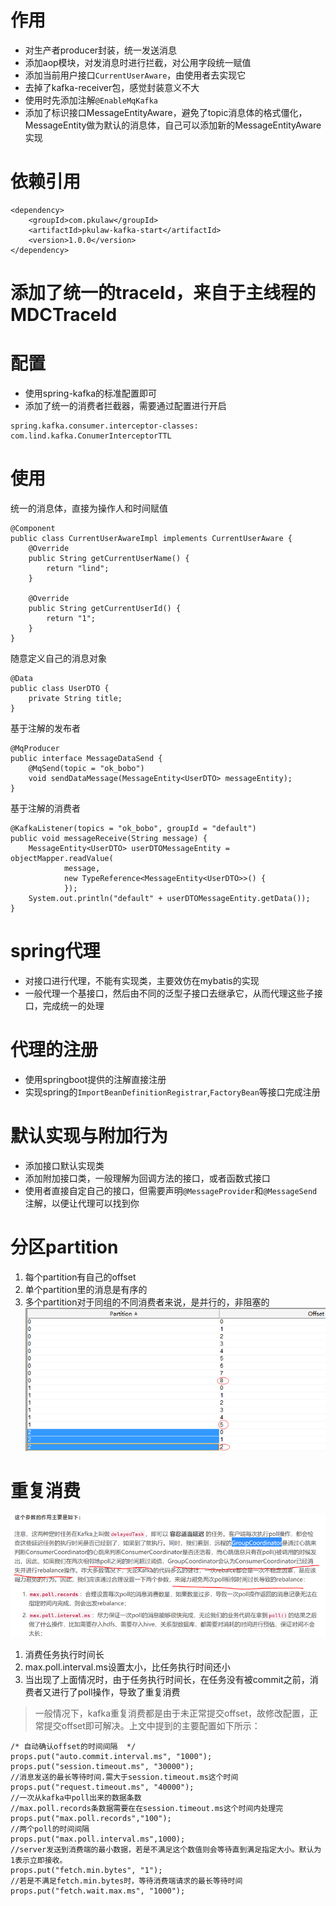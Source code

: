 # 作用
* 对生产者producer封装，统一发送消息
* 添加aop模块，对发消息时进行拦截，对公用字段统一赋值 
* 添加当前用户接口`CurrentUserAware`，由使用者去实现它
* 去掉了kafka-receiver包，感觉封装意义不大
* 使用时先添加注解`@EnableMqKafka`
* 添加了标识接口MessageEntityAware，避免了topic消息体的格式僵化，MessageEntity做为默认的消息体，自己可以添加新的MessageEntityAware实现
# 依赖引用
```
<dependency>
    <groupId>com.pkulaw</groupId>
    <artifactId>pkulaw-kafka-start</artifactId>
    <version>1.0.0</version>
</dependency>
```
# 添加了统一的traceId，来自于主线程的MDCTraceId
# 配置
* 使用spring-kafka的标准配置即可
* 添加了统一的消费者拦截器，需要通过配置进行开启
```
spring.kafka.consumer.interceptor-classes: com.lind.kafka.ConumerInterceptorTTL
```
# 使用
统一的消息体，直接为操作人和时间赋值
```
@Component
public class CurrentUserAwareImpl implements CurrentUserAware {
    @Override
    public String getCurrentUserName() {
        return "lind";
    }

    @Override
    public String getCurrentUserId() {
        return "1";
    }
}
```
随意定义自己的消息对象
```
@Data
public class UserDTO {
    private String title;
}

```
基于注解的发布者
```
@MqProducer
public interface MessageDataSend {
    @MqSend(topic = "ok_bobo")
    void sendDataMessage(MessageEntity<UserDTO> messageEntity);
}
```
基于注解的消费者
```
@KafkaListener(topics = "ok_bobo", groupId = "default")
public void messageReceive(String message) {
    MessageEntity<UserDTO> userDTOMessageEntity = objectMapper.readValue(
            message,
            new TypeReference<MessageEntity<UserDTO>>() {
            });
    System.out.println("default" + userDTOMessageEntity.getData());
}
```

# spring代理
* 对接口进行代理，不能有实现类，主要效仿在mybatis的实现
* 一般代理一个基接口，然后由不同的泛型子接口去继承它，从而代理这些子接口，完成统一的处理
# 代理的注册
* 使用springboot提供的注解直接注册
* 实现spring的`ImportBeanDefinitionRegistrar`,`FactoryBean`等接口完成注册
# 默认实现与附加行为
* 添加接口默认实现类
* 添加附加接口类，一般理解为回调方法的接口，或者函数式接口
* 使用者直接自定自己的接口，但需要声明`@MessageProvider`和`@MessageSend`注解，以便让代理可以找到你

# 分区partition
1. 每个partition有自己的offset
2. 单个partition里的消息是有序的
3. 多个partition对于同组的不同消费者来说，是并行的，非阻塞的
![](./assets/readme-1624427613576.png)

# 重复消费
![](./assets/readme-1624504867337.png)
1. 消费任务执行时间长
2. max.poll.interval.ms设置太小，比任务执行时间还小
3. 当出现了上面情况时，由于任务执行时间长，在任务没有被commit之前，消费者又进行了poll操作，导致了重复消费
 > 一般情况下，kafka重复消费都是由于未正常提交offset，故修改配置，正常提交offset即可解决。上文中提到的主要配置如下所示：
```
/* 自动确认offset的时间间隔  */
props.put("auto.commit.interval.ms", "1000");
props.put("session.timeout.ms", "30000");
//消息发送的最长等待时间.需大于session.timeout.ms这个时间
props.put("request.timeout.ms", "40000");
//一次从kafka中poll出来的数据条数
//max.poll.records条数据需要在在session.timeout.ms这个时间内处理完
props.put("max.poll.records","100");
//两个poll的时间间隔
props.put("max.poll.interval.ms",1000);
//server发送到消费端的最小数据，若是不满足这个数值则会等待直到满足指定大小。默认为1表示立即接收。
props.put("fetch.min.bytes", "1");
//若是不满足fetch.min.bytes时，等待消费端请求的最长等待时间
props.put("fetch.wait.max.ms", "1000");
```
